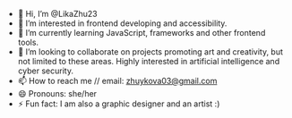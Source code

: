 - 👋 Hi, I’m @LikaZhu23
- 👀 I’m interested in frontend developing and accessibility.
- 🌱 I’m currently learning JavaScript, frameworks and other frontend tools.
- 💞️ I’m looking to collaborate on projects promoting art and creativity, but not limited to these areas. Highly interested in artificial intelligence and cyber security.
- 📫 How to reach me // email: zhuykova03@gmail.com
- 😄 Pronouns: she/her
- ⚡ Fun fact: I am also a graphic designer and an artist :) 

<!---
LikaZhu23/LikaZhu23 is a ✨ special ✨ repository because its `README.md` (this file) appears on your GitHub profile.
You can click the Preview link to take a look at your changes.
--->

